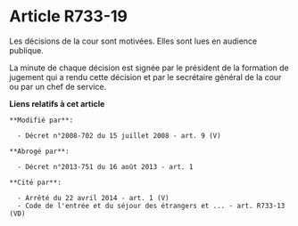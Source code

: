 # Article R733-19

Les décisions de la cour sont motivées. Elles sont lues en audience publique. 

La minute de chaque décision est signée par le président de la formation de jugement qui a rendu cette décision et par le
secrétaire général de la cour ou par un chef de service.

**Liens relatifs à cet article**

	**Modifié par**:

	  - Décret n°2008-702 du 15 juillet 2008 - art. 9 (V)

	**Abrogé par**:

	  - Décret n°2013-751 du 16 août 2013 - art. 1

	**Cité par**:

	  - Arrêté du 22 avril 2014 - art. 1 (V)
	  - Code de l'entrée et du séjour des étrangers et ... - art. R733-13 (VD)

